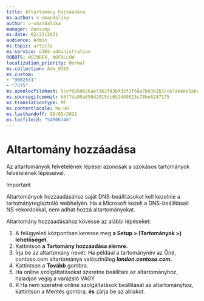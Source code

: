 ```yaml
---
title: Altartomány hozzáadása
ms.author: v-smandalika
author: v-smandalika
manager: dansimp
ms.date: 02/23/2021
audience: Admin
ms.topic: article
ms.service: o365-administration
ROBOTS: NOINDEX, NOFOLLOW
localization_priority: Normal
ms.collection: Adm_O365
ms.custom:
- "9002531"
- "7375"
ms.openlocfilehash: 5cef08bd626ae7362fd3bf33f2f58a7b83b2b7cca7a64ee5abc9efaa546acd72
ms.sourcegitcommit: b5f7da89a650d2915dc652449623c78be6247175
ms.translationtype: MT
ms.contentlocale: hu-HU
ms.lasthandoff: 08/05/2021
ms.locfileid: "54006346"
---
```

# <a name="add-a-subdomain"></a>Altartomány hozzáadása

Az altartományok felvételének lépései azonosak a szokásos tartományok felvételének lépéseivel. 

> [!IMPORTANT]
> Altartományok hozzáadásához saját DNS-beállításokat kell kezelnie a tartományregisztráló webhelyén. Ha a Microsoft kezeli a DNS-beállításait NS-rekordokkal, nem adhat hozzá altartományokat. 

Altartomány hozzáadásához kövesse az alábbi lépéseket:

1. A felügyeleti központban keresse meg **a Setup > (Tartományok >) lehetőséget.**
2. Kattintson **a Tartomány hozzáadása elemre.**
3. Írja be az altartomány nevét. Ha például a tartománynév az Öné, contoso.com altartománya valószínűleg **_london.contoso.com._**
4. Kattintson a **Tovább** gombra.
5. Ha online szolgáltatásokat szeretne beállítani az altartományhoz, haladjon végig a varázsló VAGY
6. R Ha nem szeretné online szolgáltatások beállítását az altartományhoz, kattintson a Mentés gombra, **és** zárja be az ablakot.

